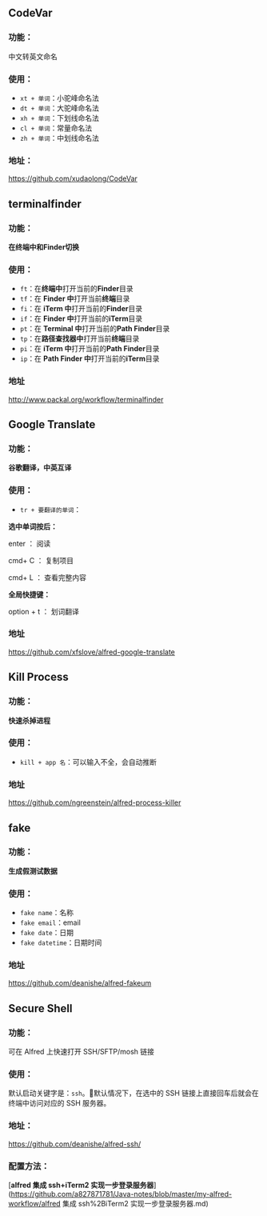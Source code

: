 

## CodeVar

### 功能：

中文转英文命名

### 使用：

-   `xt + 单词`：小驼峰命名法
-   `dt + 单词`：大驼峰命名法
-   `xh + 单词`：下划线命名法
-   `cl + 单词`：常量命名法
-   `zh + 单词`：中划线命名法

### 地址：

https://github.com/xudaolong/CodeVar

##  terminalfinder

### 功能：

**在终端中和Finder切换**

### 使用：

-   `ft`：在**终端中**打开当前的**Finder**目录
-   `tf`：在 **Finder 中**打开当前**终端**目录
-   `fi`：在 **iTerm 中**打开当前的**Finder**目录
-   `if`：在 **Finder 中**打开当前的**iTerm**目录
-   `pt`：在 **Terminal 中**打开当前的**Path Finder**目录
-   `tp`：在**路径查找器中**打开当前**终端**目录
-   `pi`：在 **iTerm 中**打开当前的**Path Finder**目录
-   `ip`：在 **Path Finder 中**打开当前的**iTerm**目录

### 地址

http://www.packal.org/workflow/terminalfinder

## Google Translate

### 功能：

**谷歌翻译，中英互译**

### 使用：

-   `tr + 要翻译的单词`：

**选中单词按后：**

enter ： 阅读

cmd+ C ： 复制项目

cmd+ L ： 查看完整内容

**全局快捷键：**

option  + t ： 划词翻译

### 地址

https://github.com/xfslove/alfred-google-translate



## Kill Process

### 功能：

**快速杀掉进程**

### 使用：

-   `kill + app 名`：可以输入不全，会自动推断

### 地址

https://github.com/ngreenstein/alfred-process-killer



## fake

### 功能：

**生成假测试数据**

### 使用：

-   `fake name`：名称
-   `fake email`：email
-   `fake date`：日期
-   `fake datetime`：日期时间

### 地址

https://github.com/deanishe/alfred-fakeum

## Secure Shell

### 功能：

可在 Alfred 上快速打开 SSH/SFTP/mosh 链接

### 使用：

默认启动关键字是：`ssh`。默认情况下，在选中的 SSH 链接上直接回车后就会在终端中访问对应的 SSH 服务器。

### 地址：

https://github.com/deanishe/alfred-ssh/

### 配置方法：

[**alfred 集成 ssh+iTerm2 实现一步登录服务器**](https://github.com/a827871781/Java-notes/blob/master/my-alfred-workflow/alfred 集成 ssh%2BiTerm2 实现一步登录服务器.md)